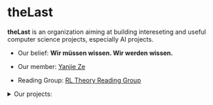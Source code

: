 # theLast
**theLast** is an organization aiming at building intereseting and useful computer science projects, especially AI projects.


- Our belief: **Wir müssen wissen. Wir werden wissen.**

- Our member: [Yanjie Ze](https://yanjieze.com)

- Reading Group:  [RL Theory Reading Group](https://thelastrefugee.github.io/rl-theory.github.io/)


<details>
<summary align="left"> Our projects:</summary>
<ul>
	
<li> Visual Computing
	<ul>
	<li> <a href="https://github.com/theLastRefugee/NU-SSSR">NU-SSR</a> </li>
	<li> <a href="https://github.com/theLastRefugee/CarPlate-Recognition">CarPlate-Recognition</a> </li>
	</ul>
	</li>
<li>
	Bioinformation
	<ul>
		<li>
<a href="https://github.com/theLastRefugee/SSR">SSR</a>
		</li>
	</ul>
	</li>
	<ul>
     </details>

